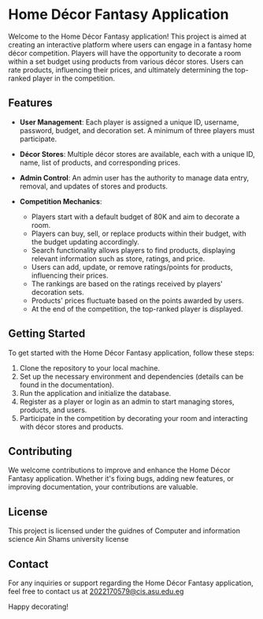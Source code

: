 # Home Décor Fantasy Application

Welcome to the Home Décor Fantasy application! This project is aimed at creating an interactive platform where users can engage in a fantasy home décor competition. Players will have the opportunity to decorate a room within a set budget using products from various décor stores. Users can rate products, influencing their prices, and ultimately determining the top-ranked player in the competition.

## Features

- **User Management**: Each player is assigned a unique ID, username, password, budget, and decoration set. A minimum of three players must participate.
  
- **Décor Stores**: Multiple décor stores are available, each with a unique ID, name, list of products, and corresponding prices.
  
- **Admin Control**: An admin user has the authority to manage data entry, removal, and updates of stores and products.
  
- **Competition Mechanics**:
  - Players start with a default budget of 80K and aim to decorate a room.
  - Players can buy, sell, or replace products within their budget, with the budget updating accordingly.
  - Search functionality allows players to find products, displaying relevant information such as store, ratings, and price.
  - Users can add, update, or remove ratings/points for products, influencing their prices.
  - The rankings are based on the ratings received by players' decoration sets.
  - Products' prices fluctuate based on the points awarded by users.
  - At the end of the competition, the top-ranked player is displayed.

## Getting Started

To get started with the Home Décor Fantasy application, follow these steps:

1. Clone the repository to your local machine.
2. Set up the necessary environment and dependencies (details can be found in the documentation).
3. Run the application and initialize the database.
4. Register as a player or login as an admin to start managing stores, products, and users.
5. Participate in the competition by decorating your room and interacting with décor stores and products.

## Contributing

We welcome contributions to improve and enhance the Home Décor Fantasy application. Whether it's fixing bugs, adding new features, or improving documentation, your contributions are valuable. 

## License

This project is licensed under the guidnes of Computer and information science  Ain Shams university license 
## Contact

For any inquiries or support regarding the Home Décor Fantasy application, feel free to contact us at 2022170579@cis.asu.edu.eg

Happy decorating!
